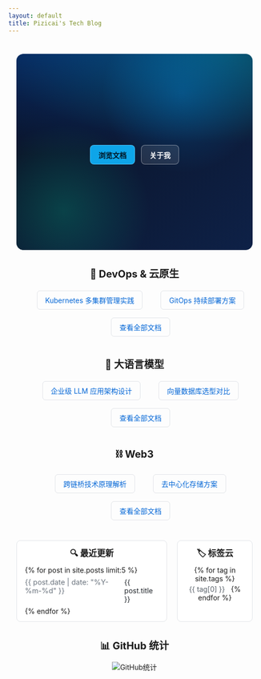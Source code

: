 ```yaml
---
layout: default
title: Pizicai's Tech Blog
---
```

<style>
.hero {
  position: relative;
  margin: 0 0 2rem 0;
  border-radius: 14px;
  overflow: hidden;
  min-height: 280px;
  display: flex;
  align-items: center;
  justify-content: center;
  padding: 3.5rem 1rem;
  color: #ffffff;
  background: radial-gradient(1200px 400px at 10% -10%, rgba(0, 102, 255, 0.35), transparent 60%),
              radial-gradient(800px 300px at 90% 0%, rgba(0, 255, 204, 0.25), transparent 60%),
              linear-gradient(135deg, #0a0f1f 0%, #0b1730 40%, #0e2147 100%);
}

.hero::before {
  content: "";
  position: absolute;
  inset: 0;
  background-image: url('/assets/img/tech-grid.svg');
  background-size: 520px 520px;
  background-repeat: repeat;
  opacity: 0.14;
  pointer-events: none;
}

.hero::after {
  content: "";
  position: absolute;
  inset: 0;
  background: radial-gradient(circle at 70% 20%, rgba(0, 153, 255, 0.25), transparent 35%),
              radial-gradient(circle at 20% 80%, rgba(0, 255, 170, 0.18), transparent 35%);
  pointer-events: none;
}

.hero-inner {
  position: relative;
  z-index: 1;
  text-align: center;
  max-width: 980px;
}

.hero h1 {
  margin: 0 0 0.75rem 0;
  font-size: 2.2rem;
  font-weight: 800;
  letter-spacing: 0.3px;
}

.hero p.lead {
  margin: 0 auto 1.25rem auto;
  max-width: 780px;
  color: rgba(255, 255, 255, 0.9);
}

.hero-actions {
  display: flex;
  gap: 0.75rem;
  justify-content: center;
  flex-wrap: wrap;
  margin-top: 0.75rem;
}

.btn-primary, .btn-secondary {
  display: inline-block;
  padding: 0.55rem 1rem;
  border-radius: 8px;
  text-decoration: none;
  font-weight: 600;
  transition: all 0.2s ease;
}

.btn-primary {
  background: #0ea5e9;
  color: #00121f;
  border: 1px solid rgba(255, 255, 255, 0.25);
}

.btn-primary:hover { filter: brightness(1.08); transform: translateY(-1px); }

.btn-secondary {
  background: rgba(255, 255, 255, 0.1);
  color: #ffffff;
  border: 1px solid rgba(255, 255, 255, 0.4);
}

.btn-secondary:hover { background: rgba(255, 255, 255, 0.16); transform: translateY(-1px); }
.home { 
  padding: 1.5rem 0; 
  max-width: 1200px; 
  margin: 0 auto; 
  padding-left: 1rem; 
  padding-right: 1rem; 
}
.home h1 { display:none; }
.home p.lead { display:none; }
.section { 
  margin: 2rem 0; 
  max-width: 800px; 
  margin-left: auto; 
  margin-right: auto; 
}
.section h2 { 
  margin: 0 0 0.75rem 0; 
  font-size: 1.25rem; 
  text-align: center; 
}
.links ul { 
  margin: 0.5rem 0 0 0; 
  text-align: center; 
}
.links li { 
  margin: 0.35rem 0; 
  display: inline-block; 
  margin: 0.5rem 1rem; 
}
.links a { 
  color: #0366d6; 
  text-decoration: none; 
  padding: 0.5rem 1rem; 
  border: 1px solid #e1e4e8; 
  border-radius: 6px; 
  display: inline-block; 
  transition: all 0.2s ease; 
}
.links a:hover { 
  text-decoration: none; 
  background-color: #f6f8fa; 
  border-color: #0366d6; 
}
.grid { 
  display: grid; 
  grid-template-columns: 2fr 1fr; 
  gap: 1.25rem; 
  max-width: 1000px; 
  margin: 0 auto; 
}
.panel { 
  border: 1px solid #e1e4e8; 
  border-radius: 8px; 
  padding: 0.75rem 1rem; 
  background: #fff; 
}
.panel h3 { 
  margin: 0 0 0.5rem 0; 
  font-size: 1.05rem; 
  text-align: center; 
}
.recent-list { 
  list-style: none; 
  margin: 0; 
  padding: 0; 
}
.recent-list li { 
  display: flex; 
  gap: 0.5rem; 
  align-items: baseline; 
  padding: 0.45rem 0; 
  border-bottom: 1px solid #f1f1f1; 
}
.recent-list li:last-child { 
  border-bottom: 0; 
}
.recent-list time { 
  color: #6a737d; 
  font-size: 0.9rem; 
}
.recent-list a { 
  color: #24292e; 
  text-decoration: none; 
}
.recent-list a:hover { 
  color: #0366d6; 
  text-decoration: underline; 
}
.tag-cloud { 
  text-align: center; 
}
.tag-cloud a { 
  display: inline-block; 
  margin: 0.25rem 0.5rem 0 0; 
  color: #586069; 
  text-decoration: none; 
}
.tag-cloud a:hover { 
  text-decoration: underline; 
}
.github-stats { 
  text-align: center; 
  margin: 2rem 0; 
}
@media (max-width: 900px) { 
  .grid { 
    grid-template-columns: 1fr; 
  } 
  .links li { 
    display: block; 
    margin: 0.5rem 0; 
  }
}
</style>

<div class="home">
  <div class="hero">
    <div class="hero-inner">
      <h1>技术探索与实践</h1>
      <p class="lead">记录我在 DevOps、LLM 与 Web3 等方向的系统化学习与最佳实践。</p>
      <div class="hero-actions">
        <a class="btn-primary" href="/docs/devops/">浏览文档</a>
        <a class="btn-secondary" href="/about/">关于我</a>
      </div>
    </div>
  </div>

  <div class="section links">
    <h2>🚀 DevOps & 云原生</h2>
    <ul>
      <li><a href="/docs/devops/2024/kubernetes-multi-cluster/">Kubernetes 多集群管理实践</a></li>
      <li><a href="/docs/devops/2024/gitops-deployment/">GitOps 持续部署方案</a></li>
      <li><a href="/docs/devops/">查看全部文档</a></li>
    </ul>
  </div>

  <div class="section links">
    <h2>🤖 大语言模型</h2>
    <ul>
      <li><a href="/docs/llm/2024/enterprise-llm-arch/">企业级 LLM 应用架构设计</a></li>
      <li><a href="/docs/llm/2024/vector-db-comparison/">向量数据库选型对比</a></li>
      <li><a href="/docs/llm/">查看全部文档</a></li>
    </ul>
  </div>

  <div class="section links">
    <h2>⛓️ Web3</h2>
    <ul>
      <li><a href="/docs/web3/2024/cross-chain-bridge/">跨链桥技术原理解析</a></li>
      <li><a href="/docs/web3/2024/decentralized-storage/">去中心化存储方案</a></li>
      <li><a href="/docs/web3/">查看全部文档</a></li>
    </ul>
  </div>

  <div class="grid section">
    <div class="panel">
      <h3>🔍 最近更新</h3>
      <ul class="recent-list">
        {% for post in site.posts limit:5 %}
          <li>
            <time>{{ post.date | date: "%Y-%m-%d" }}</time>
            <a href="{{ post.url }}">{{ post.title }}</a>
          </li>
        {% endfor %}
      </ul>
    </div>
    <div class="panel">
      <h3>🏷️ 标签云</h3>
      <div class="tag-cloud">
        {% for tag in site.tags %}
          <a href="/tags/{{ tag[0] }}" style="font-size: {{ tag[1].size | times: 4 | plus: 80 }}%">{{ tag[0] }}</a>
        {% endfor %}
      </div>
    </div>
  </div>

  <div class="section github-stats">
    <h2>📊 GitHub 统计</h2>
    <img alt="GitHub统计" src="https://github-readme-stats.vercel.app/api?username=pizicaiman&show_icons=true" />
  </div>
</div>